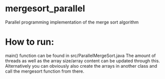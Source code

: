 # mergesort_parallel
Parallel programming implementation of the merge sort algorithm

# How to run:
main() function can be found in src/ParallelMergeSort.java 
The amount of threads as well as the array size/array content can be updated through this. Alternatively you can obviously also create the arrays in another class and call the mergesort function from there.
